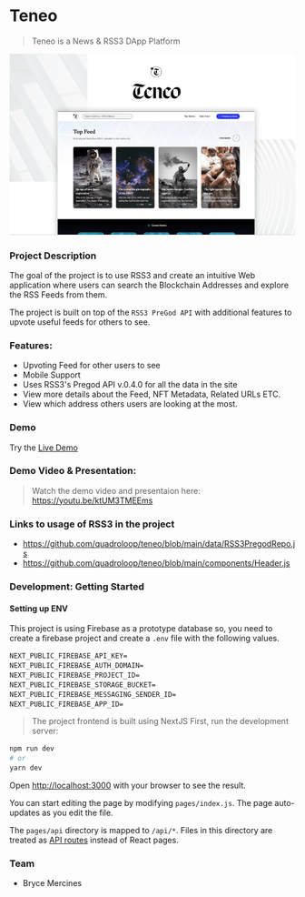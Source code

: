 # Teneo

> Teneo is a News & RSS3 DApp Platform

![Project Banner Image](teneo-banner.png)

### Project Description

The goal of the project is to use RSS3 and create an intuitive Web application where users can search the Blockchain Addresses and explore the RSS Feeds from them.

The project is built on top of the `RSS3 PreGod API` with additional features to upvote useful feeds for others to see.

### Features:

- Upvoting Feed for other users to see
- Mobile Support
- Uses RSS3's Pregod API v.0.4.0 for all the data in the site
- View more details about the Feed, NFT Metadata, Related URLs ETC.
- View which address others users are looking at the most.

### Demo

Try the [Live Demo](https://teneo.vercel.app)

### Demo Video & Presentation:

> Watch the demo video and presentaion here:
> https://youtu.be/ktUM3TMEEms

### Links to usage of RSS3 in the project

- https://github.com/quadroloop/teneo/blob/main/data/RSS3PregodRepo.js
- https://github.com/quadroloop/teneo/blob/main/components/Header.js

### Development: Getting Started

#### Setting up ENV

This project is using Firebase as a prototype database so, you need to create a firebase project and create a `.env` file with the following values.

```txt
NEXT_PUBLIC_FIREBASE_API_KEY=
NEXT_PUBLIC_FIREBASE_AUTH_DOMAIN=
NEXT_PUBLIC_FIREBASE_PROJECT_ID=
NEXT_PUBLIC_FIREBASE_STORAGE_BUCKET=
NEXT_PUBLIC_FIREBASE_MESSAGING_SENDER_ID=
NEXT_PUBLIC_FIREBASE_APP_ID=
```

> The project frontend is built using NextJS
> First, run the development server:

```bash
npm run dev
# or
yarn dev
```

Open [http://localhost:3000](http://localhost:3000) with your browser to see the result.

You can start editing the page by modifying `pages/index.js`. The page auto-updates as you edit the file.

The `pages/api` directory is mapped to `/api/*`. Files in this directory are treated as [API routes](https://nextjs.org/docs/api-routes/introduction) instead of React pages.

### Team

- Bryce Mercines
